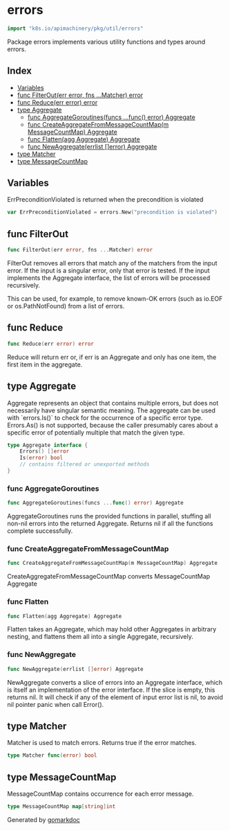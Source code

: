 <!-- Code generated by gomarkdoc. DO NOT EDIT -->

# errors

```go
import "k8s.io/apimachinery/pkg/util/errors"
```

Package errors implements various utility functions and types around errors.

## Index

- [Variables](<#variables>)
- [func FilterOut(err error, fns ...Matcher) error](<#func-filterout>)
- [func Reduce(err error) error](<#func-reduce>)
- [type Aggregate](<#type-aggregate>)
  - [func AggregateGoroutines(funcs ...func() error) Aggregate](<#func-aggregategoroutines>)
  - [func CreateAggregateFromMessageCountMap(m MessageCountMap) Aggregate](<#func-createaggregatefrommessagecountmap>)
  - [func Flatten(agg Aggregate) Aggregate](<#func-flatten>)
  - [func NewAggregate(errlist []error) Aggregate](<#func-newaggregate>)
- [type Matcher](<#type-matcher>)
- [type MessageCountMap](<#type-messagecountmap>)


## Variables

ErrPreconditionViolated is returned when the precondition is violated

```go
var ErrPreconditionViolated = errors.New("precondition is violated")
```

## func FilterOut

```go
func FilterOut(err error, fns ...Matcher) error
```

FilterOut removes all errors that match any of the matchers from the input error.  If the input is a singular error, only that error is tested.  If the input implements the Aggregate interface, the list of errors will be processed recursively.

This can be used, for example, to remove known\-OK errors \(such as io.EOF or os.PathNotFound\) from a list of errors.

## func Reduce

```go
func Reduce(err error) error
```

Reduce will return err or, if err is an Aggregate and only has one item, the first item in the aggregate.

## type Aggregate

Aggregate represents an object that contains multiple errors, but does not necessarily have singular semantic meaning. The aggregate can be used with \`errors.Is\(\)\` to check for the occurrence of a specific error type. Errors.As\(\) is not supported, because the caller presumably cares about a specific error of potentially multiple that match the given type.

```go
type Aggregate interface {
    Errors() []error
    Is(error) bool
    // contains filtered or unexported methods
}
```

### func AggregateGoroutines

```go
func AggregateGoroutines(funcs ...func() error) Aggregate
```

AggregateGoroutines runs the provided functions in parallel, stuffing all non\-nil errors into the returned Aggregate. Returns nil if all the functions complete successfully.

### func CreateAggregateFromMessageCountMap

```go
func CreateAggregateFromMessageCountMap(m MessageCountMap) Aggregate
```

CreateAggregateFromMessageCountMap converts MessageCountMap Aggregate

### func Flatten

```go
func Flatten(agg Aggregate) Aggregate
```

Flatten takes an Aggregate, which may hold other Aggregates in arbitrary nesting, and flattens them all into a single Aggregate, recursively.

### func NewAggregate

```go
func NewAggregate(errlist []error) Aggregate
```

NewAggregate converts a slice of errors into an Aggregate interface, which is itself an implementation of the error interface.  If the slice is empty, this returns nil. It will check if any of the element of input error list is nil, to avoid nil pointer panic when call Error\(\).

## type Matcher

Matcher is used to match errors.  Returns true if the error matches.

```go
type Matcher func(error) bool
```

## type MessageCountMap

MessageCountMap contains occurrence for each error message.

```go
type MessageCountMap map[string]int
```



Generated by [gomarkdoc](<https://github.com/princjef/gomarkdoc>)
